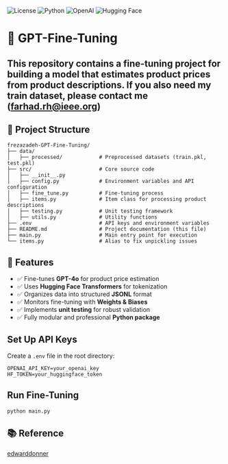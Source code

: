 ![License](https://img.shields.io/badge/license-MIT-blue.svg)
![Python](https://img.shields.io/badge/python-3.8+-blue.svg)
![OpenAI](https://img.shields.io/badge/OpenAI-GPT4o-orange.svg)
![Hugging Face](https://img.shields.io/badge/Hugging%20Face-Transformers-yellow.svg)



# 🧠 GPT-Fine-Tuning
This repository contains a fine-tuning project for building a model that estimates product prices from product descriptions. If you also need my train dataset, please contact me (farhad.rh@ieee.org)
---
## 📂 Project Structure
```plaintext
frezazadeh-GPT-Fine-Tuning/
├── data/
│   ├── processed/            # Preprocessed datasets (train.pkl, test.pkl)
├── src/                      # Core source code
│   ├── __init__.py
│   ├── config.py             # Environment variables and API configuration
│   ├── fine_tune.py          # Fine-tuning process
│   ├── items.py              # Item class for processing product descriptions
│   ├── testing.py            # Unit testing framework
│   ├── utils.py              # Utility functions
├── .env                      # API keys and environment variables
├── README.md                 # Project documentation (this file)
├── main.py                   # Main entry point for execution
└── items.py                  # Alias to fix unpickling issues
```



## 📌 Features
- ✅ Fine-tunes **GPT-4o** for product price estimation  
- ✅ Uses **Hugging Face Transformers** for tokenization  
- ✅ Organizes data into structured **JSONL** format  
- ✅ Monitors fine-tuning with **Weights & Biases**  
- ✅ Implements **unit testing** for robust validation  
- ✅ Fully modular and professional **Python package**  

## Set Up API Keys

Create a `.env` file in the root directory:

```env
OPENAI_API_KEY=your_openai_key
HF_TOKEN=your_huggingface_token
```

## Run Fine-Tuning

```sh
python main.py
```

## 📚 Reference

[edwarddonner](https://edwarddonner.com/)
